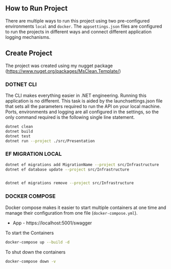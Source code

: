 ## How to Run Project

There are multiple ways to run this project using two pre-configured environments `local` and `docker`.  The `appsettings.json` files are configured to run the projects in different ways and connect different application logging mechanisms.

## Create Project
The project was created using my nugget package (https://www.nuget.org/packages/MsClean.Template/)

### DOTNET CLI

The CLI makes everything easier in .NET engineering.  Running this application is no different.  This task is aided by the launchsettings.json file that sets all the parameters required to run the API on your local machine.  Ports, environments and logging are all configured in the settings, so the only command required is the following single line statement.  

``` bash
dotnet clean
dotnet build
dotnet test
dotnet run --project ./src/Presentation
```

### EF MIGRATION LOCAL
``` bash
dotnet ef migrations add MigrationName --project src/Infrastructure
dotnet ef database update --project src/Infrastructure


dotnet ef migrations remove --project src/Infrastructure
```

### DOCKER COMPOSE

Docker compose makes it easier to start multiple containers at one time and manage their configuration from one file (`docker-compose.yml`). 

- App - https://localhost:5001/swagger

To start the Containers

``` bash
docker-compose up --build -d
```

To shut down the containers

``` bash
docker-compose down -v
```
